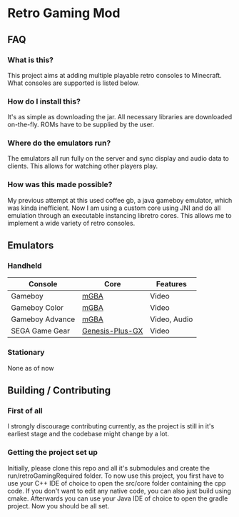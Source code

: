 # Retro Gaming Mod
## FAQ
### What is this?
This project aims at adding multiple playable retro consoles to Minecraft. What consoles are supported is listed below.
### How do I install this?
It's as simple as downloading the jar. All necessary libraries are downloaded on-the-fly. ROMs have to be supplied by the user.
### Where do the emulators run?
The emulators all run fully on the server and sync display and audio data to clients. This allows for watching other players play.
### How was this made possible?
My previous attempt at this used coffee gb, a java gameboy emulator, which was kinda inefficient. Now I am using a custom core using JNI and do all emulation through an executable instancing libretro cores. This allows me to implement a wide variety of retro consoles.

## Emulators
### Handheld
| Console         | Core                                                         | Features     |
|-----------------|--------------------------------------------------------------|--------------|
| Gameboy         | [mGBA](https://mgba.io/)                                     | Video        |
| Gameboy Color   | [mGBA](https://mgba.io/)                                     | Video        |
| Gameboy Advance | [mGBA](https://mgba.io/)                                     | Video, Audio |
| SEGA Game Gear  | [Genesis-Plus-GX](https://github.com/ekeeke/Genesis-Plus-GX) | Video        |

### Stationary
None as of now

## Building / Contributing
### First of all
I strongly discourage contributing currently, as the project is still in it's earliest stage and the codebase might change by a lot.
### Getting the project set up
Initially, please clone this repo and all it's submodules and create the run/retroGamingRequired folder.
To now use this project, you first have to use your C++ IDE of choice to open the src/core folder containing the cpp code. If you don't want to edit any native code, you can also just build using cmake.
Afterwards you can use your Java IDE of choice to open the gradle project. Now you should be all set.
